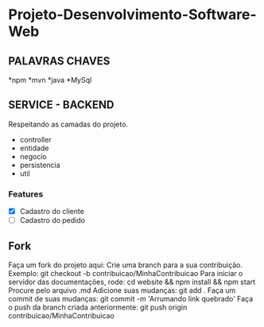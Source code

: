 # Projeto-Desenvolvimento-Software-Web

## PALAVRAS CHAVES 

*npm
*mvn
*java
*MySql

<!-- PROJETO CONTEUDO -->
## SERVICE - BACKEND ##

<p>Respeitando as camadas do projeto. </p>

  - controller
  - entidade
  - negocio
  - persistencia
  - util
  
 ### Features
 
- [x] Cadastro do cliente
- [ ] Cadastro do pedido

## Fork

  Faça um fork do projeto aqui: 
  Crie uma branch para a sua contribuição. Exemplo: git checkout -b contribuicao/MinhaContribuicao
  Para iniciar o servidor das documentações, rode: cd website && npm install && npm start
  Procure pelo arquivo .md
  Adicione suas mudanças: git add .
  Faça um commit de suas mudanças: git commit -m 'Arrumando link quebrado'
  Faça o push da branch criada anteriormente: git push origin contribuicao/MinhaContribuicao


  
